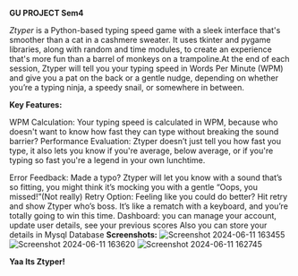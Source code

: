 **GU PROJECT Sem4**

_Ztyper_ is a Python-based typing speed game with a sleek interface that's smoother than a cat in a cashmere sweater. It uses tkinter and pygame libraries, along with random and time modules, to create an experience that's more fun than a barrel of monkeys on a trampoline.At the end of each session, Ztyper will tell you your typing speed in Words Per Minute (WPM) and give you a pat on the back or a gentle nudge, depending on whether you’re a typing ninja, a speedy snail, or somewhere in between.

**Key Features:**

WPM Calculation: Your typing speed is calculated in WPM, because who doesn't want to know how fast they can type without breaking the sound barrier?
Performance Evaluation: Ztyper doesn’t just tell you how fast you type, it also lets you know if you're average, below average, or if you're typing so fast you're a legend in your own lunchtime.

Error Feedback: Made a typo? Ztyper will let you know with a sound that’s so fitting, you might think it’s mocking you with a gentle “Oops, you missed!”(Not really)
Retry Option: Feeling like you could do better? Hit retry and show Ztyper who’s boss. It’s like a rematch with a keyboard, and you’re totally going to win this time.
Dashboard: you can manage your account, update user details, see your previous scores
Also you can store your details in Mysql Database
**Screenshots:**
![Screenshot 2024-06-11 163455](https://github.com/ixoz/ZTyper/assets/148843416/fcb6db77-8c41-4d53-ab2b-dcf9ccbcd496)
![Screenshot 2024-06-11 163620](https://github.com/ixoz/ZTyper/assets/148843416/c918058f-c064-440b-8ac1-ea1f41a491bb)
![Screenshot 2024-06-11 162745](https://github.com/ixoz/ZTyper/assets/148843416/3c2e364e-1d04-41b9-821c-d4ff1140d944)

**Yaa Its Ztyper!**
